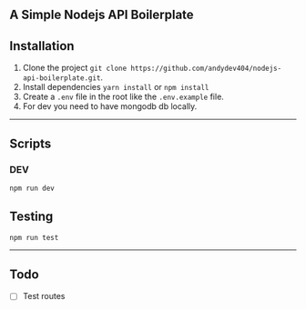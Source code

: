 ## A Simple Nodejs API Boilerplate

## Installation

1. Clone the project `git clone https://github.com/andydev404/nodejs-api-boilerplate.git`.
2. Install dependencies `yarn install` or `npm install`
3. Create a `.env` file in the root like the `.env.example` file.
4. For dev you need to have mongodb db locally.

---

## Scripts

### DEV

```bash
npm run dev
```

## Testing

```bash
npm run test
```

---

## Todo

- [ ] Test routes
